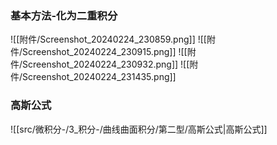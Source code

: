 

### 基本方法-化为二重积分
![[附件/Screenshot_20240224_230859.png]]
![[附件/Screenshot_20240224_230915.png]]
![[附件/Screenshot_20240224_230932.png]]
![[附件/Screenshot_20240224_231435.png]]
### 高斯公式
![[src/微积分-/3_积分-/曲线曲面积分/第二型/高斯公式|高斯公式]]

